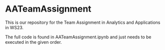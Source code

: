 # AATeamAssignment
 This is our repository for the Team Assignment in Analytics and Applications in WS23.

The full code is found in AATeamAssignment.ipynb and just needs to be executed in the given order.
